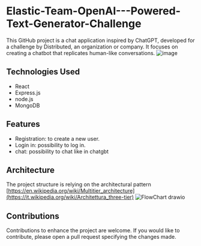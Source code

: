 # Elastic-Team-OpenAI---Powered-Text-Generator-Challenge

This GitHub project is a chat application inspired by ChatGPT, developed for a challenge by Distributed, an organization or company. It focuses on creating a chatbot that replicates human-like conversations.
![image](https://github.com/GiovanniCaiazzo01/Elastic-Team-OpenAI---Powered-Text-Generator-Challenge/assets/75174054/df6ce579-4140-4881-a474-32702698ea99)


## Technologies Used
- React
- Express.js
- node.js
- MongoDB

## Features

- Registration: to create a new user.
- Login in: possibility to log in.
- chat: possibility to chat like in chatgbt


## Architecture
The project structure is relying on the architectural pattern [https://en.wikipedia.org/wiki/Multitier_architecture](https://it.wikipedia.org/wiki/Architettura_three-tier)
![FlowChart drawio](https://github.com/GiovanniCaiazzo01/Elastic-Team-OpenAI---Powered-Text-Generator-Challenge/assets/75174054/59b324a0-03b8-44ea-824b-29487bae8b5d)

## Contributions
Contributions to enhance the project are welcome. If you would like to contribute, please open a pull request specifying the changes made.

